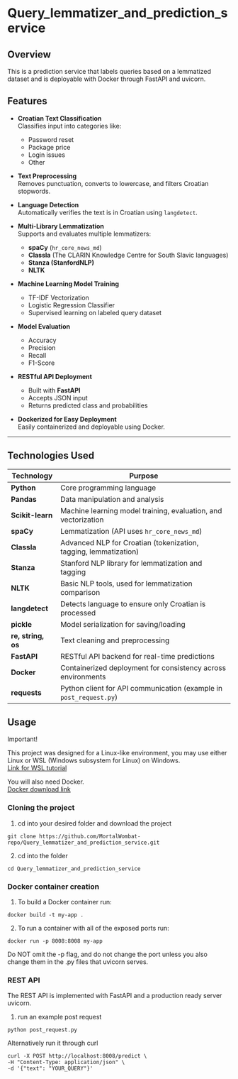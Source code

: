 # Query_lemmatizer_and_prediction_service

## Overview
This is a prediction service that labels queries based on a lemmatized dataset and is deployable with Docker through FastAPI and uvicorn.

## Features

- **Croatian Text Classification**  
  Classifies input into categories like:
  - Password reset
  - Package price
  - Login issues
  - Other

- **Text Preprocessing**  
  Removes punctuation, converts to lowercase, and filters Croatian stopwords.

- **Language Detection**  
  Automatically verifies the text is in Croatian using `langdetect`.

- **Multi-Library Lemmatization**  
  Supports and evaluates multiple lemmatizers:
  - **spaCy** (`hr_core_news_md`)
  - **Classla** (The CLARIN Knowledge Centre for South Slavic languages)
  - **Stanza (StanfordNLP)**
  - **NLTK**

- **Machine Learning Model Training**  
  - TF-IDF Vectorization
  - Logistic Regression Classifier
  - Supervised learning on labeled query dataset

- **Model Evaluation**  
  - Accuracy
  - Precision
  - Recall
  - F1-Score

- **RESTful API Deployment**  
  - Built with **FastAPI**
  - Accepts JSON input
  - Returns predicted class and probabilities

- **Dockerized for Easy Deployment**  
  Easily containerized and deployable using Docker.

---

## Technologies Used

| Technology      | Purpose                                                                 |
|-----------------|-------------------------------------------------------------------------|
| **Python**      | Core programming language                                               |
| **Pandas**      | Data manipulation and analysis                                          |
| **Scikit-learn**| Machine learning model training, evaluation, and vectorization          |
| **spaCy**       | Lemmatization (API uses `hr_core_news_md`)                             |
| **Classla**     | Advanced NLP for Croatian (tokenization, tagging, lemmatization)        |
| **Stanza**      | Stanford NLP library for lemmatization and tagging                      |
| **NLTK**        | Basic NLP tools, used for lemmatization comparison                      |
| **langdetect**  | Detects language to ensure only Croatian is processed                   |
| **pickle**      | Model serialization for saving/loading                                  |
| **re, string, os** | Text cleaning and preprocessing                                     |
| **FastAPI**     | RESTful API backend for real-time predictions                           |
| **Docker**      | Containerized deployment for consistency across environments            |
| **requests**    | Python client for API communication (example in `post_request.py`)      |


## Usage
Important!

This project was designed for a Linux-like environment, you may use either Linux or WSL (Windows subsystem for Linux) on Windows.  
[Link for WSL tutorial](https://www.howtogeek.com/744328/how-to-install-the-windows-subsystem-for-linux-on-windows-11/)  

You will also need Docker.  
[Docker download link](https://www.docker.com/)

### Cloning the project
1. cd into your desired folder and download the project
```
git clone https://github.com/MortalWombat-repo/Query_lemmatizer_and_prediction_service.git
```
2. cd into the folder
```
cd Query_lemmatizer_and_prediction_service
```

### Docker container creation
1. To build a Docker container run:
```
docker build -t my-app .
```
2. To run a container with all of the exposed ports run:
```
docker run -p 8008:8008 my-app
```
   Do NOT omit the -p flag, and do not change the port unless you also change them in the .py files that uvicorn serves.


### REST API
The REST API is implemented with FastAPI and a production ready server uvicorn.

1. run an example post request
```
python post_request.py
```
   
Alternatively run it through curl
```
curl -X POST http://localhost:8008/predict \
-H "Content-Type: application/json" \
-d '{"text": "YOUR_QUERY"}'
```
